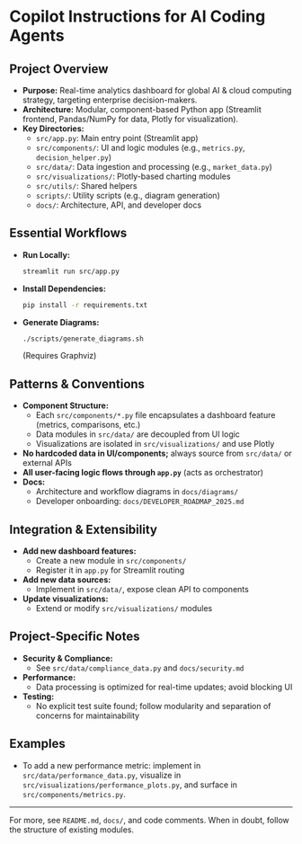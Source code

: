 # Copilot Instructions for AI Coding Agents

## Project Overview
- **Purpose:** Real-time analytics dashboard for global AI & cloud computing strategy, targeting enterprise decision-makers.
- **Architecture:** Modular, component-based Python app (Streamlit frontend, Pandas/NumPy for data, Plotly for visualization).
- **Key Directories:**
  - `src/app.py`: Main entry point (Streamlit app)
  - `src/components/`: UI and logic modules (e.g., `metrics.py`, `decision_helper.py`)
  - `src/data/`: Data ingestion and processing (e.g., `market_data.py`)
  - `src/visualizations/`: Plotly-based charting modules
  - `src/utils/`: Shared helpers
  - `scripts/`: Utility scripts (e.g., diagram generation)
  - `docs/`: Architecture, API, and developer docs

## Essential Workflows
- **Run Locally:**
  ```bash
  streamlit run src/app.py
  ```
- **Install Dependencies:**
  ```bash
  pip install -r requirements.txt
  ```
- **Generate Diagrams:**
  ```bash
  ./scripts/generate_diagrams.sh
  ```
  (Requires Graphviz)

## Patterns & Conventions
- **Component Structure:**
  - Each `src/components/*.py` file encapsulates a dashboard feature (metrics, comparisons, etc.)
  - Data modules in `src/data/` are decoupled from UI logic
  - Visualizations are isolated in `src/visualizations/` and use Plotly
- **No hardcoded data in UI/components;** always source from `src/data/` or external APIs
- **All user-facing logic flows through `app.py`** (acts as orchestrator)
- **Docs:**
  - Architecture and workflow diagrams in `docs/diagrams/`
  - Developer onboarding: `docs/DEVELOPER_ROADMAP_2025.md`

## Integration & Extensibility
- **Add new dashboard features:**
  - Create a new module in `src/components/`
  - Register it in `app.py` for Streamlit routing
- **Add new data sources:**
  - Implement in `src/data/`, expose clean API to components
- **Update visualizations:**
  - Extend or modify `src/visualizations/` modules

## Project-Specific Notes
- **Security & Compliance:**
  - See `src/data/compliance_data.py` and `docs/security.md`
- **Performance:**
  - Data processing is optimized for real-time updates; avoid blocking UI
- **Testing:**
  - No explicit test suite found; follow modularity and separation of concerns for maintainability

## Examples
- To add a new performance metric: implement in `src/data/performance_data.py`, visualize in `src/visualizations/performance_plots.py`, and surface in `src/components/metrics.py`.

---
For more, see `README.md`, `docs/`, and code comments. When in doubt, follow the structure of existing modules.
